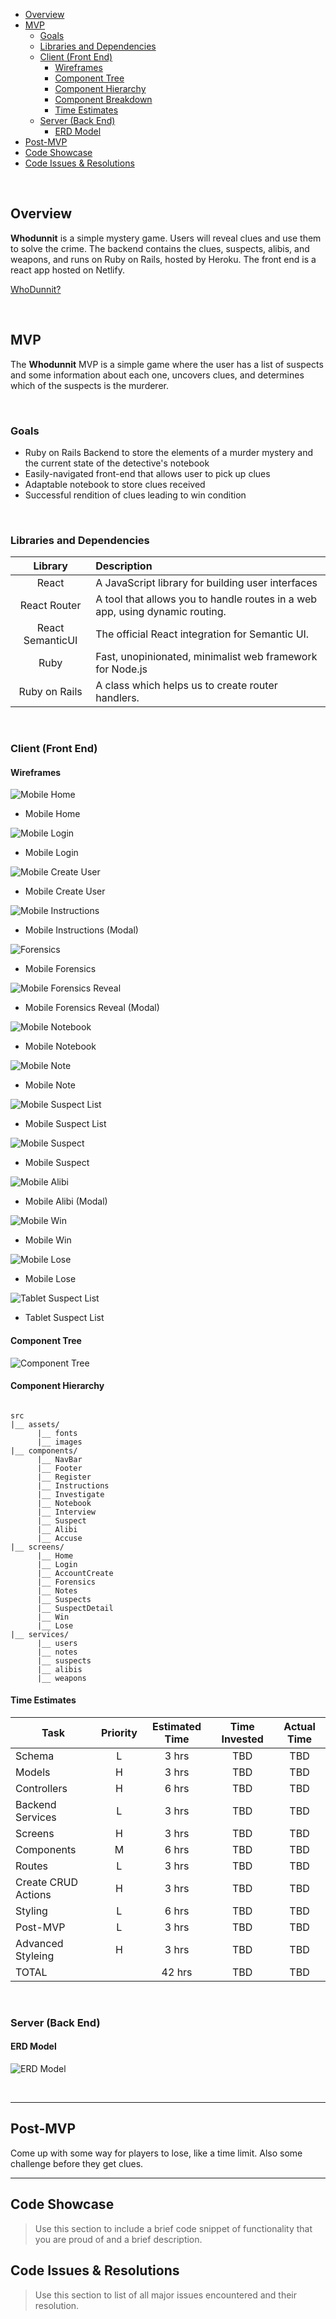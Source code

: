 - [Overview](#overview)
- [MVP](#mvp)
  - [Goals](#goals)
  - [Libraries and Dependencies](#libraries-and-dependencies)
  - [Client (Front End)](#client-front-end)
    - [Wireframes](#wireframes)
    - [Component Tree](#component-tree)
    - [Component Hierarchy](#component-hierarchy)
    - [Component Breakdown](#component-breakdown)
    - [Time Estimates](#time-estimates)
  - [Server (Back End)](#server-back-end)
    - [ERD Model](#erd-model)
- [Post-MVP](#post-mvp)
- [Code Showcase](#code-showcase)
- [Code Issues & Resolutions](#code-issues--resolutions)

<br>

## Overview

**Whodunnit** is a simple mystery game. Users will reveal clues and use them to solve the crime. The backend contains the clues, suspects, alibis, and weapons, and runs on Ruby on Rails, hosted by Heroku. The front end is a react app hosted on Netlify.

[WhoDunnit?](http://whodunnit.surge.sh/)

<br>

## MVP

The **Whodunnit** MVP is a simple game where the user has a list of suspects and some information about each one, uncovers clues, and determines which of the suspects is the murderer.

<br>

### Goals

- Ruby on Rails Backend to store the elements of a murder mystery and the current state of the detective's notebook
- Easily-navigated front-end that allows user to pick up clues
- Adaptable notebook to store clues received
- Successful rendition of clues leading to win condition

<br>

### Libraries and Dependencies

|     Library      | Description                                                                  |
| :--------------: | :--------------------------------------------------------------------------- |
|      React       | A JavaScript library for building user interfaces                            |
|   React Router   | A tool that allows you to handle routes in a web app, using dynamic routing. |
| React SemanticUI | The official React integration for Semantic UI.                              |
|       Ruby       | Fast, unopinionated, minimalist web framework for Node.js                    |
|  Ruby on Rails   | A class which helps us to create router handlers.                            |

<br>

### Client (Front End)

#### Wireframes

![Mobile Home](https://raw.githubusercontent.com/MakerMacAttack/whodunnit/master/Home%20-%20Mobile.png)

- Mobile Home

![Mobile Login](https://raw.githubusercontent.com/MakerMacAttack/whodunnit/master/Login%20-%20Mobile.png)

- Mobile Login

![Mobile Create User](https://raw.githubusercontent.com/MakerMacAttack/whodunnit/master/CreateUser%20-%20Mobile.png)

- Mobile Create User

![Mobile Instructions](https://raw.githubusercontent.com/MakerMacAttack/whodunnit/master/Instructions%20-%20Mobile.png)

- Mobile Instructions (Modal)

![Forensics](https://raw.githubusercontent.com/MakerMacAttack/whodunnit/master/wireframes/Forensics%20-%20Mobile.png)

- Mobile Forensics

![Mobile Forensics Reveal](https://raw.githubusercontent.com/MakerMacAttack/whodunnit/master/wireframes/ForensicsReveal%20-%20Mobile.png)

- Mobile Forensics Reveal (Modal)

![Mobile Notebook](https://raw.githubusercontent.com/MakerMacAttack/whodunnit/master/wireframes/Notebook%20-%20Mobile.png)

- Mobile Notebook

![Mobile Note](https://raw.githubusercontent.com/MakerMacAttack/whodunnit/master/wireframes/Note%20-%20Mobile.png)

- Mobile Note

![Mobile Suspect List](https://raw.githubusercontent.com/MakerMacAttack/whodunnit/master/wireframes/SuspectList%20-%20Mobile.png)

- Mobile Suspect List

![Mobile Suspect](https://raw.githubusercontent.com/MakerMacAttack/whodunnit/master/wireframes/Suspect%20-%20Mobile.png)

- Mobile Suspect

![Mobile Alibi](https://raw.githubusercontent.com/MakerMacAttack/whodunnit/master/wireframes/Alibi%20-%20Mobile.png)

- Mobile Alibi (Modal)

![Mobile Win](https://raw.githubusercontent.com/MakerMacAttack/whodunnit/master/wireframes/Win%20-%20Mobile.png)

- Mobile Win

![Mobile Lose](https://raw.githubusercontent.com/MakerMacAttack/whodunnit/master/wireframes/Lose%20-%20Mobile.png)

- Mobile Lose

![Tablet Suspect List](https://raw.githubusercontent.com/MakerMacAttack/whodunnit/master/wireframes/Suspect%20List%20-%20Tablet.png)

- Tablet Suspect List

#### Component Tree

![Component Tree](https://raw.githubusercontent.com/MakerMacAttack/whodunnit/master/whodunnit%20component%20tree.png)

#### Component Hierarchy

```structure

src
|__ assets/
      |__ fonts
      |__ images
|__ components/
      |__ NavBar
      |__ Footer
      |__ Register
      |__ Instructions
      |__ Investigate
      |__ Notebook
      |__ Interview
      |__ Suspect
      |__ Alibi
      |__ Accuse
|__ screens/
      |__ Home
      |__ Login
      |__ AccountCreate
      |__ Forensics
      |__ Notes
      |__ Suspects
      |__ SuspectDetail
      |__ Win
      |__ Lose
|__ services/
      |__ users
      |__ notes
      |__ suspects
      |__ alibis
      |__ weapons

```

#### Time Estimates

| Task                | Priority | Estimated Time | Time Invested | Actual Time |
| ------------------- | :------: | :------------: | :-----------: | :---------: |
| Schema              |    L     |     3 hrs      |      TBD      |     TBD     |
| Models              |    H     |     3 hrs      |      TBD      |     TBD     |
| Controllers         |    H     |     6 hrs      |      TBD      |     TBD     |
| Backend Services    |    L     |     3 hrs      |      TBD      |     TBD     |
| Screens             |    H     |     3 hrs      |      TBD      |     TBD     |
| Components          |    M     |     6 hrs      |      TBD      |     TBD     |
| Routes              |    L     |     3 hrs      |      TBD      |     TBD     |
| Create CRUD Actions |    H     |     3 hrs      |      TBD      |     TBD     |
| Styling             |    L     |     6 hrs      |      TBD      |     TBD     |
| Post-MVP            |    L     |     3 hrs      |      TBD      |     TBD     |
| Advanced Styleing   |    H     |     3 hrs      |      TBD      |     TBD     |
| TOTAL               |          |     42 hrs     |      TBD      |     TBD     |

<br>

### Server (Back End)

#### ERD Model

![ERD Model](https://i.imgur.com/PVIZTER.png)

<br>

---

## Post-MVP

Come up with some way for players to lose, like a time limit. Also some challenge before they get clues.

---

## Code Showcase

> Use this section to include a brief code snippet of functionality that you are proud of and a brief description.

## Code Issues & Resolutions

> Use this section to list of all major issues encountered and their resolution.
